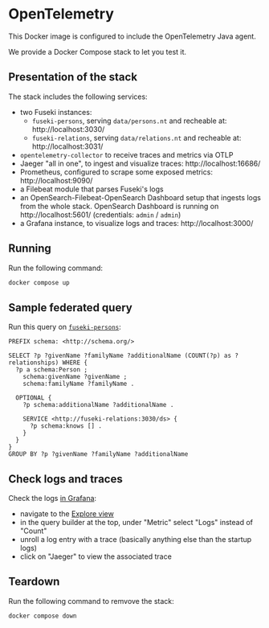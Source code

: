 # OpenTelemetry

This Docker image is configured to include the OpenTelemetry Java agent.

We provide a Docker Compose stack to let you test it.

## Presentation of the stack

The stack includes the following services:

- two Fuseki instances:
  - `fuseki-persons`, serving `data/persons.nt` and recheable at: http://localhost:3030/
  - `fuseki-relations`, serving `data/relations.nt` and recheable at: http://localhost:3031/
- `opentelemetry-collector` to receive traces and metrics via OTLP
- Jaeger "all in one", to ingest and visualize traces: http://localhost:16686/
- Prometheus, configured to scrape some exposed metrics: http://localhost:9090/
- a Filebeat module that parses Fuseki's logs
- an OpenSearch-Filebeat-OpenSearch Dashboard setup that ingests logs from the whole stack.
  OpenSearch Dashboard is running on http://localhost:5601/ (credentials: `admin` / `admin`)
- a Grafana instance, to visualize logs and traces: http://localhost:3000/

## Running

Run the following command:

```sh
docker compose up
```

## Sample federated query

Run this query on [`fuseki-persons`](http://localhost:3030/#/dataset/ds/query):

```sparql
PREFIX schema: <http://schema.org/>

SELECT ?p ?givenName ?familyName ?additionalName (COUNT(?p) as ?relationships) WHERE {
  ?p a schema:Person ;
    schema:givenName ?givenName ;
    schema:familyName ?familyName .

  OPTIONAL {
    ?p schema:additionalName ?additionalName .

    SERVICE <http://fuseki-relations:3030/ds> {
      ?p schema:knows [] .
    }
  }
}
GROUP BY ?p ?givenName ?familyName ?additionalName
```

## Check logs and traces

Check the logs [in Grafana](http://localhost:3000):

- navigate to the [Explore view](http://localhost:3000/explore)
- in the query builder at the top, under "Metric" select "Logs" instead of "Count"
- unroll a log entry with a trace (basically anything else than the startup logs)
- click on "Jaeger" to view the associated trace

## Teardown

Run the following command to remvove the stack:

```sh
docker compose down
```
